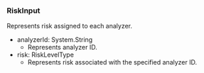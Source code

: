 ### RiskInput
Represents risk assigned to each analyzer.

- analyzerId: System.String
  - Represents analyzer ID.
- risk: RiskLevelType
  - Represents risk associated with the specified analyzer ID.
